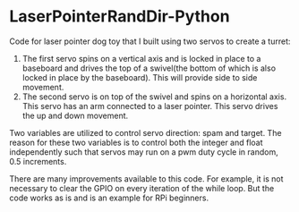 # LaserPointerRandDir-Python
Code for laser pointer dog toy that I built using two servos to create a turret:

1. The first servo spins on a vertical axis and is locked in place to a baseboard and drives the top of a swivel(the bottom of which is also locked in place by the baseboard). This will provide side to side movement.
2.  The second servo is on top of the swivel and spins on a horizontal axis. This servo has an arm connected to a laser pointer.  This servo drives the up and down movement.

Two variables are utilized to control servo direction: spam and target.  The reason for these two variables
 is to control both the integer and float independently such that servos may run on a pwm duty cycle in random, 0.5 increments.

There are many improvements available to this code.  For example, it is not necessary to clear the GPIO on every iteration of the while loop.  But the code works as is and is an example for RPi beginners.
